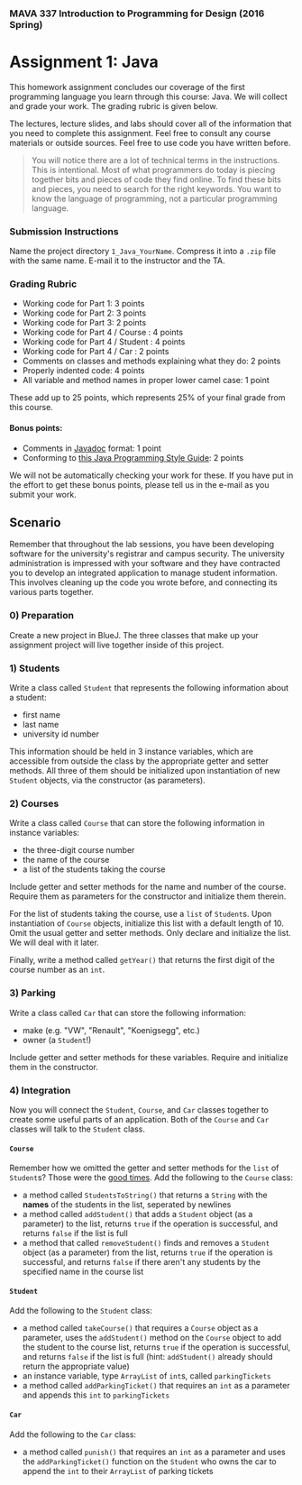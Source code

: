 ### MAVA 337 Introduction to Programming for Design  (2016 Spring)

# Assignment 1: Java

This homework assignment concludes our coverage of the first programming language you learn through this course: Java. We will collect and grade your work. The grading rubric is given below.

The lectures, lecture slides, and labs should cover all of the information that you need to complete this assignment. Feel free to consult any course materials or outside sources. Feel free to use code you have written before.

> You will notice there are a lot of technical terms in the instructions. This is intentional. Most of what programmers do today is piecing together bits and pieces of code they find online. To find these bits and pieces, you need to search for the right keywords. You want to know the language of programming, not a particular programming language.

### Submission Instructions

Name the project directory `1_Java_YourName`. Compress it into a `.zip` file with the same name. E-mail it to the instructor and the TA.

### Grading Rubric

- Working code for Part 1: 3 points
- Working code for Part 2: 3 points
- Working code for Part 3: 2 points
- Working code for Part 4 / Course : 4 points
- Working code for Part 4 / Student : 4 points
- Working code for Part 4 / Car : 2 points
- Comments on classes and methods explaining what they do: 2 points
- Properly indented code: 4 points
- All variable and method names in proper lower camel case: 1 point

These add up to 25 points, which represents 25% of your final grade from this course.

#### Bonus points:

- Comments in [Javadoc](http://www.oracle.com/technetwork/articles/java/index-137868.html) format: 1 point
- Conforming to [this Java Programming Style Guide](http://www.javaranch.com/styleLong.jsp): 2 points

We will not be automatically checking your work for these. If you have put in the effort to get these bonus points, please tell us in the e-mail as you submit your work.

## Scenario

Remember that throughout the lab sessions, you have been developing software for the university's registrar and campus security. The university administration is impressed with your software and they have contracted you to develop an integrated application to manage student information. This involves cleaning up the code you wrote before, and connecting its various parts together.

### 0) Preparation

Create a new project in BlueJ. The three classes that make up your assignment project will live together inside of this project.

### 1) Students

Write a class called `Student` that represents the following information about a student:

- first name
- last name
- university id number

This information should be held in 3 instance variables, which are accessible from outside the class by the appropriate getter and setter methods. All three of them should be initialized upon instantiation of new `Student` objects, via the constructor (as parameters).

### 2) Courses

Write a class called `Course` that can store the following information in instance variables:

- the three-digit course number
- the name of the course
- a list of the students taking the course

Include getter and setter methods for the name and number of the course. Require them as parameters for the constructor and initialize them therein.

For the list of students taking the course, use a `list` of `Student`s. Upon instantiation of `Course` objects, initialize this list with a default length of 10. Omit the usual getter and setter methods. Only declare and initialize the list. We will deal with it later.

Finally, write a method called `getYear()` that returns the first digit of the course number as an `int`.

### 3) Parking

Write a class called `Car` that can store the following information:

- make (e.g. "VW", "Renault", "Koenigsegg", etc.)
- owner (a `Student`!)

Include getter and setter methods for these variables. Require and initialize them in the constructor.

### 4) Integration

Now you will connect the `Student`, `Course`, and `Car` classes together to create some useful parts of an application. Both of the `Course` and `Car` classes will talk to the `Student` class.

#### `Course`

Remember how we omitted the getter and setter methods for the `list` of `Student`s? Those were the [good times](https://youtu.be/rTusMLs9SJE). Add the following to the `Course` class:

- a method called `StudentsToString()` that returns a `String` with the **names** of the students in the list, seperated by newlines
- a method called `addStudent()` that adds a `Student` object (as a parameter) to the list, returns `true` if the operation is successful, and returns `false` if the list is full
- a method that called `removeStudent()` finds and removes a `Student` object (as a parameter) from the list, returns `true` if the operation is successful, and returns `false` if there aren't any students by the specified name in the course list

#### `Student`

Add the following to the `Student` class:

- a method called `takeCourse()` that requires a `Course` object as a parameter, uses the `addStudent()` method on the `Course` object to add the student to the course list, returns `true` if the operation is successful, and returns `false` if the list is full (hint: `addStudent()` already should return the appropriate value)
- an instance variable, type `ArrayList` of `int`s, called `parkingTickets`
- a method called `addParkingTicket()` that requires an `int` as a parameter and appends this `int` to `parkingTickets`

#### `Car`

Add the following to the `Car` class:

- a method called `punish()` that requires an `int` as a parameter and uses the `addParkingTicket()` function on the `Student` who owns the car to append the `int` to their `ArrayList` of parking tickets
